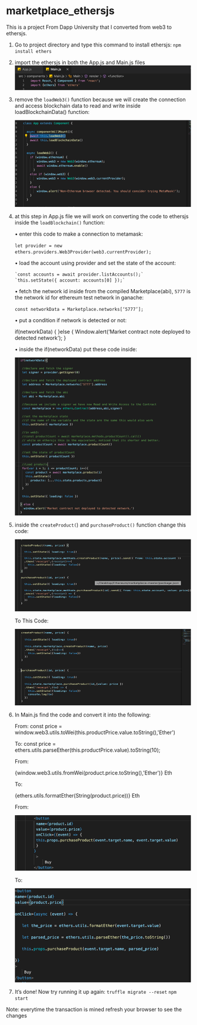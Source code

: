 # marketplace_ethersjs
This is a project From Dapp University that I converted from web3 to ethersjs.


1. Go to project directory and type this command to install ethersjs:
  `npm install ethers`
  
2. import the ethersjs in both the App.js and Main.js files
   ![](images/Picture1.png)

3. remove the `loadWeb3()` function because we will create the connection and access blockchain data to   read and write inside loadBlockchainData() function:
    
   ![](images/Picture2.png)

4. at this step in App.js file we will work on converting the code to ethersjs inside the `loadBlockchain()` function:

    •	enter this code to make a connection to metamask:

      `let provider = new ethers.providers.Web3Provider(web3.currentProvider);`

    •	load the account using provider and set the state of the account:

       `const accounts = await provider.listAccounts();`
       `this.setState({ account: accounts[0] });`

    •	fetch the network id inside from the compiled Marketplace(abi), `5777` is the network id for ethereum test network in ganache:

      `const networkData = Marketplace.networks[‘5777’];`

    •	put a condition if network is detected or not:

      if(networkData)
        {
        }else
       {
      Window.alert(‘Market contract note deployed to detected network’);
        }


    •	inside the if(networkData) put these code inside:
    
      ![](images/Picture3.png)

5.	inside the `createProduct(`) and `purchaseProduct()` function change this code:

      ![](images/Picture4.png)

      To This Code:
      
      ![](images/Picture5.png)

6. In Main.js find the code and convert it into the following:
      
    From:
    const price = window.web3.utils.toWei(this.productPrice.value.toString(),'Ether')
    
    To:
    const price = ethers.utils.parseEther(this.productPrice.value).toString(10);

    From:
    <td>{window.web3.utils.fromWei(product.price.toString(),'Ether')} Eth</td>
    
    To:
    <td>{ethers.utils.formatEther(String(product.price))} Eth</td>

    From:
    
    ![](images/Picture6.png)

    To:
    
    ![](images/Picture7.png)

6.	It’s done!  Now try running it up again:
    `truffle migrate --reset`
    `npm start`

Note: everytime the transaction is mined refresh your browser to see the changes
